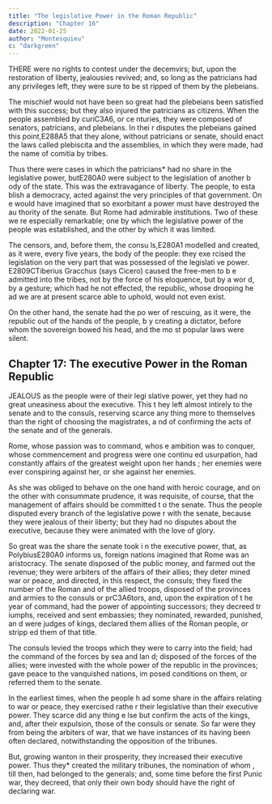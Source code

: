 ```yaml
---
title: "The legislative Power in the Roman Republic"
description: "Chapter 16"
date: 2022-01-25
author: "Montesquieu"
c: "darkgreen"
---
```



THERE were no rights to contest under the decemvirs; but, upon the restoration of liberty, jealousies revived; and, so long as the patricians had any privileges left, they were sure to be st ripped of them by the plebeians.

The mischief would not have been so great had the plebeians been satisfied with this success; but they also injured the patricians as citizens. When the people assembled by curiC3A6, or ce nturies, they were composed of senators, patricians, and plebeians. In thei r disputes the plebeians gained this point,E288A5 that they alone, without patricians or senate, should enact the laws called plebiscita and the assemblies, in which  they were made, had the name of comitia by tribes. 

Thus there were cases in which the patricians* had no share in the legislative power, butE280A0 were subject to the legislation of another b ody of the state. This was the extravagance of liberty. The people, to esta blish a democracy, acted against the very principles of that government. On e would have imagined that so exorbitant a power must have destroyed the au thority of the senate. But Rome had admirable institutions. Two of these we re especially remarkable; one by which the legislative power of the people  was established, and the other by which it was limited.

The censors, and, before them, the consu ls,E280A1 modelled  and created, as it were, every five years, the body of the people: they exe rcised the legislation on the very part that was possessed of the legislati ve power. E2809CTiberius Gracchus (says Cicero) caused the free-men to b e admitted into the tribes, not by the force of his eloquence, but by a wor d, by a gesture; which had he not effected, the republic, whose drooping he ad we are at present scarce able to uphold, would not even exist.

On the other hand, the senate had the po wer of rescuing, as it were, the republic out of the hands of the people, b y creating a dictator, before whom the sovereign bowed his head, and the mo st popular laws were silent.




## Chapter 17: The executive Power in the Roman Republic

JEALOUS as the people were of their legi slative power, yet they had no great uneasiness about the executive. This t hey left almost intirely to the senate and to the consuls, reserving scarce any thing more to themselves than the right of choosing the magistrates, a nd of confirming the acts of the senate and of the generals.

Rome, whose passion was to command, whos e ambition was to conquer, whose commencement and progress were one continu ed usurpation, had constantly affairs of the greatest weight upon her hands ; her enemies were ever conspiring against her, or she against her enemies.

As she was obliged to behave on the one  hand with heroic courage, and on the other with consummate prudence, it was requisite, of course, that the management of affairs should be committed t o the senate. Thus the people disputed every branch of the legislative powe r with the senate, because they were jealous of their liberty; but they had no disputes about the executive, because they were animated with the love  of glory.

So great was the share the senate took i n the executive power, that, as PolybiusE280A0 informs us, foreign nations imagined that Rome  was an aristocracy. The senate disposed of the public money, and farmed out the revenue; they were arbiters of the affairs of their allies; they deter mined war or peace, and directed, in this respect, the consuls; they fixed  the number of the Roman and of the allied troops, disposed of the provinces and armies to the consuls or prC3A6tors, and, upon the expiration of t he year of command, had the power of appointing successors; they decreed tr iumphs, received and sent embassies; they nominated, rewarded, punished, an d were judges of kings, declared them allies of the Roman people, or stripp ed them of that title.

The consuls levied the troops which they were to carry into the field; had the command of the forces by sea and lan d; disposed of the forces of the allies; were invested with the whole power of the republic in the provinces; gave peace to the vanquished nations, im posed conditions on them, or referred them to the senate.

In the earliest times, when the people h ad some share in the affairs relating to war or peace, they exercised rathe r their legislative than their executive power. They scarce did any thing e lse but confirm the acts of the kings, and, after their expulsion, those of the consuls or senate. So far were they from being the arbiters of war, that we have instances of its having been often declared, notwithstanding the opposition of the tribunes. 

But, growing wanton in their prosperity, they  increased their executive power. Thus they* created the military tribunes, the nomination of whom , till then, had belonged to the generals; and, some time before the first  Punic war, they decreed, that only their own body should have the right of declaring war.

